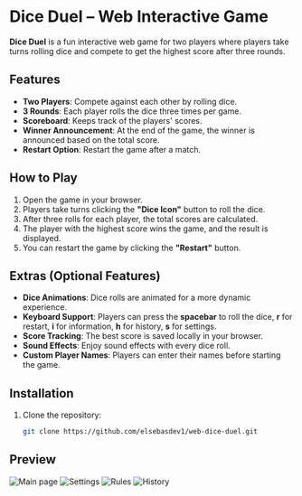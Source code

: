 # Dice Duel – Web Interactive Game

**Dice Duel** is a fun interactive web game for two players where players take turns rolling dice and compete to get the highest score after three rounds.

## Features

- **Two Players**: Compete against each other by rolling dice.
- **3 Rounds**: Each player rolls the dice three times per game.
- **Scoreboard**: Keeps track of the players' scores.
- **Winner Announcement**: At the end of the game, the winner is announced based on the total score.
- **Restart Option**: Restart the game after a match.

## How to Play

1. Open the game in your browser.
2. Players take turns clicking the **"Dice Icon"** button to roll the dice.
3. After three rolls for each player, the total scores are calculated.
4. The player with the highest score wins the game, and the result is displayed.
5. You can restart the game by clicking the **"Restart"** button.

## Extras (Optional Features)

- **Dice Animations**: Dice rolls are animated for a more dynamic experience.
- **Keyboard Support**: Players can press the **spacebar** to roll the dice, **r** for restart, **i** for information, **h** for history, **s** for settings.
- **Score Tracking**: The best score is saved locally in your browser.
- **Sound Effects**: Enjoy sound effects with every dice roll.
- **Custom Player Names**: Players can enter their names before starting the game.

## Installation

1. Clone the repository:
   ```bash
   git clone https://github.com/elsebasdev1/web-dice-duel.git

## Preview
![Main page](images/img1.png)
![Settings](images/img2.png)
![Rules](images/img3.png)
![History](images/img4.png)
